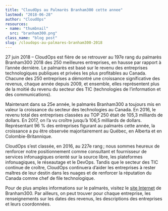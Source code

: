 ```yaml
---
title: "CloudOps au Palmarès Branham300 cette annee"
lastmod: "2018-06-28"
author: "CloudOps"
resources:
- name: "thumbnail"
  src: "branham300.png"
class_name: "blog post"
slug: /cloudops-au-palmares-branham300-2018
---
```


<p>27 juin 2018 – CloudOps est fière de se retrouver au 197e rang du palmarès Branham300 2018 des 250 meilleures entreprises, en hausse par rapport à l’année dernière. Le palmarès est basé sur le revenu des entreprises technologiques publiques et privées les plus profitables au Canada. Chacune des 250 entreprises a démontré une croissance significative des revenus, chaque année depuis 2009, et ensemble, elles représentent plus de la moitié du revenu du secteur des TIC (technologies de l’information et des communications).</p>

<p>Maintenant dans sa 25e année, le palmarès Branham300 a toujours mis en valeur la croissance du secteur des technologies au Canada. En 2016, le revenu total des entreprises classées au TOP 250 était de 105,3 milliards de dollars. En 2017, on l’a vu croître jusqu’à 106,5 milliards de dollars. Représentant 96 % des entreprises figurant au palmarès cette année, la croissance a pu être observée majoritairement au Québec, en Alberta et en Colombie-Britannique.</p>

<p>CloudOps s’est classée, en 2016, au 227e rang ; nous sommes heureux de renforcer notre positionnement comme consultant et fournisseur de services infonuagiques orienté sur la source libre, les plateformes infonuagiques, le réseautage et le DevOps. Tandis que le secteur des TIC continue de croître, CloudOps continuera d’aider les entreprises à rester maîtres de leur destin dans les nuages et de renforcer la réputation du Canada comme chef de file technologique.</p>

<p>Pour de plus amples informations sur le palmarès, visitez le <a href="https://www.branham300.com/index.php" target="_blank" rel="noopener noreferrer">site Internet</a> de Branham300. Par ailleurs, on peut trouver pour chaque entreprise, les renseignements sur les dates des revenus, les descriptions des entreprises et leurs coordonnées.</p>